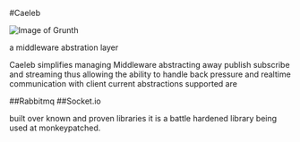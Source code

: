 #Caeleb

![Image of Grunth](https://d13yacurqjgara.cloudfront.net/users/541438/screenshots/2156836/untitled-3_1x.png)

a middleware abstration layer  

Caeleb simplifies managing Middleware abstracting away publish subscribe and streaming thus allowing the ability to handle back pressure and realtime communication with client current abstractions supported are 

##Rabbitmq
##Socket.io

built over known and proven libraries it is a battle hardened library being used at monkeypatched.

